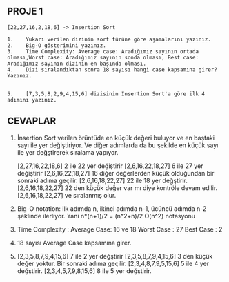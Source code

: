 ## PROJE 1
```
[22,27,16,2,18,6] -> Insertion Sort

1.    Yukarı verilen dizinin sort türüne göre aşamalarını yazınız.
2.    Big-O gösterimini yazınız.
3.    Time Complexity: Average case: Aradığımız sayının ortada olması,Worst case: Aradığımız sayının sonda olması, Best case: Aradığımız sayının dizinin en başında olması.
4.    Dizi sıralandıktan sonra 18 sayısı hangi case kapsamına girer? Yazınız.


5.    [7,3,5,8,2,9,4,15,6] dizisinin Insertion Sort'a göre ilk 4 adımını yazınız.
```

## CEVAPLAR

1.    İnsertion Sort verilen örüntüde en küçük değeri buluyor ve en baştaki sayı ile yer değiştiriyor. Ve diğer adımlarda da bu şekilde en küçük sayı ile yer değştirerek sıralama yapıyor.
        
        [2,27,16,22,18,6]     2 ile 22 yer değiştirir
        [2,6,16,22,18,27]     6 ile 27 yer değiştirir
        [2,6,16,22,18,27]     16 diğer değerlerden küçük olduğundan bir sonraki adıma geçilir.
        [2,6,16,18,22,27]     22 ile 18 yer değştirir.
        [2,6,16,18,22,27]     22 den küçük değer var mı diye kontröle devam edilir.
        [2,6,16,18,22,27]     ve sıralanmış olur.
        
2.    Big-O notation: ilk adımda n, ikinci adımda n-1, ücüncü adımda n-2 şeklinde ilerliyor.
      Yani n*(n+1)/2 = (n^2+n)/2
      O(n^2) notasyonu
        
3.    Time Complexity : 
                  Average Case: 16 ve 18
                  Worst Case  : 27
                  Best Case   : 2
        
4.    18 sayısı Average Case kapsamına girer.

5.    [2,3,5,8,7,9,4,15,6]    7 ile 2 yer değştirir
      [2,3,5,8,7,9,4,15,6]    3 den küçük değer yoktur. Bir sonraki adıma geçilir.
      [2,3,4,8,7,9,5,15,6]    5 ile 4 yer değştirir.
      [2,3,4,5,7,9,8,15,6]    8 ile 5 yer değştirir.
      
      
      
      
      
      
      
      
 
